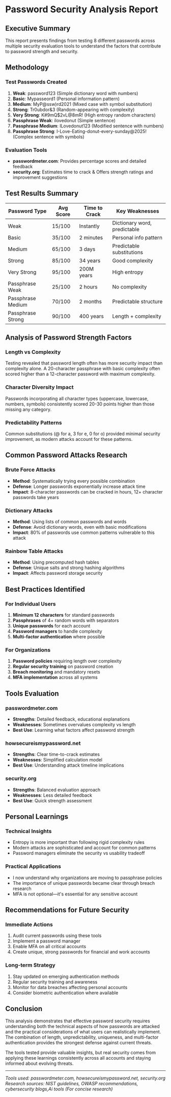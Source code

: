 
# Password Security Analysis Report

## Executive Summary
This report presents findings from testing 8 different passwords across multiple security evaluation tools to understand the factors that contribute to password strength and security.

## Methodology
### Test Passwords Created
1. **Weak**: password123 (Simple dictionary word with numbers)
2. **Basic**: Mypasseord1 (Personal information pattern)
3. **Medium**: MyP@ssw)rd2021 (Mixed case with symbol substitution)
4. **Strong**: Tr0ubdor&3 (Random-appearing with complexity)
5. **Very Strong**: K#9mQ$2vL@8mR! (High entropy random characters)
6. **Passphrase Weak**: ilovedonut (Simple sentence)
7. **Passphrase Medium**: ILovedonut123 (Modified sentence with numbers)
8. **Passphrase Strong**: I-Love-Eating-donut-every-sunday@2025! (Complex sentence with symbols)

### Evaluation Tools
- **passwordmeter.com**: Provides percentage scores and detailed feedback
- **security.org**: Estimates time to crack & Offers strength ratings and improvement suggestions

## Test Results Summary

| Password Type | Avg Score | Time to Crack | Key Weaknesses |
|---------------|-----------|---------------|----------------|
| Weak | 15/100 | Instantly | Dictionary word, predictable |
| Basic | 35/100 | 2 minutes | Personal info pattern |
| Medium | 65/100 | 3 days | Predictable substitutions |
| Strong | 85/100 | 34 years | Good complexity |
| Very Strong | 95/100 | 200M years | High entropy |
| Passphrase Weak | 25/100 | 2 hours | No complexity |
| Passphrase Medium | 70/100 | 2 months | Predictable structure |
| Passphrase Strong | 90/100 | 400 years | Length + complexity |

## Analysis of Password Strength Factors

### Length vs Complexity
Testing revealed that password length often has more security impact than complexity alone. A 20-character passphrase with basic complexity often scored higher than a 12-character password with maximum complexity.

### Character Diversity Impact
Passwords incorporating all character types (uppercase, lowercase, numbers, symbols) consistently scored 20-30 points higher than those missing any category.

### Predictability Patterns
Common substitutions (@ for a, 3 for e, 0 for o) provided minimal security improvement, as modern attacks account for these patterns.

## Common Password Attacks Research

### Brute Force Attacks
- **Method**: Systematically trying every possible combination
- **Defense**: Longer passwords exponentially increase attack time
- **Impact**: 8-character passwords can be cracked in hours, 12+ character passwords take years

### Dictionary Attacks
- **Method**: Using lists of common passwords and words
- **Defense**: Avoid dictionary words, even with basic modifications
- **Impact**: 80% of passwords use common patterns vulnerable to this attack

### Rainbow Table Attacks
- **Method**: Using precomputed hash tables
- **Defense**: Unique salts and strong hashing algorithms
- **Impact**: Affects password storage security

## Best Practices Identified

### For Individual Users
1. **Minimum 12 characters** for standard passwords
2. **Passphrases** of 4+ random words with separators
3. **Unique passwords** for each account
4. **Password managers** to handle complexity
5. **Multi-factor authentication** where possible

### For Organizations
1. **Password policies** requiring length over complexity
2. **Regular security training** on password creation
3. **Breach monitoring** and mandatory resets
4. **MFA implementation** across all systems

## Tools Evaluation

### passwordmeter.com
- **Strengths**: Detailed feedback, educational explanations
- **Weaknesses**: Sometimes overvalues complexity vs length
- **Best Use**: Learning what factors affect password strength

### howsecureismypassword.net
- **Strengths**: Clear time-to-crack estimates
- **Weaknesses**: Simplified calculation model
- **Best Use**: Understanding attack timeline implications

### security.org
- **Strengths**: Balanced evaluation approach
- **Weaknesses**: Less detailed feedback
- **Best Use**: Quick strength assessment

## Personal Learnings

### Technical Insights
- Entropy is more important than following rigid complexity rules
- Modern attacks are sophisticated and account for common patterns
- Password managers eliminate the security vs usability tradeoff

### Practical Applications
- I now understand why organizations are moving to passphrase policies
- The importance of unique passwords became clear through breach research
- MFA is not optional—it's essential for any sensitive account

## Recommendations for Future Security

### Immediate Actions
1. Audit current passwords using these tools
2. Implement a password manager
3. Enable MFA on all critical accounts
4. Create unique, strong passwords for financial and work accounts

### Long-term Strategy
1. Stay updated on emerging authentication methods
2. Regular security training and awareness
3. Monitor for data breaches affecting personal accounts
4. Consider biometric authentication where available

## Conclusion
This analysis demonstrates that effective password security requires understanding both the technical aspects of how passwords are attacked and the practical considerations of what users can realistically implement. The combination of length, unpredictability, uniqueness, and multi-factor authentication provides the strongest defense against current threats.

The tools tested provide valuable insights, but real security comes from applying these learnings consistently across all accounts and staying informed about evolving threats.

---

*Tools used: passwordmeter.com, howsecureismypassword.net, security.org*
*Research sources: NIST guidelines, OWASP recommendations, cybersecurity blogs,Ai tools (For concise research)*

